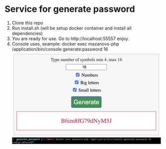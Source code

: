 # Service for generate password
1. Clone this repo
2. Run install.sh (will be setup docker container and install all dependencies)
3. You are ready for use. Go to http://localhost:55557 enjoy.
4. Console uses, example: docker exec mazanovs-php /application/bin/console generate:password 16
![image](main.png)
![image](console.png)